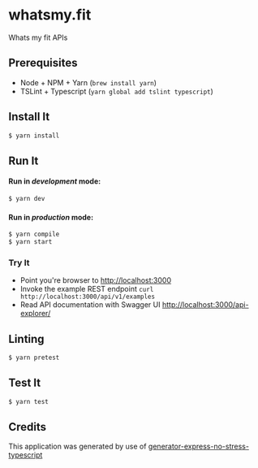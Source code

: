 # whatsmy.fit

Whats my fit APIs

## Prerequisites
- Node + NPM + Yarn (`brew install yarn`)
- TSLint + Typescript (`yarn global add tslint typescript`)

## Install It
```bash
$ yarn install
```

## Run It
#### Run in *development* mode:

```bash
$ yarn dev
```

#### Run in *production* mode:

```bash
$ yarn compile
$ yarn start
```

### Try It
* Point you're browser to [http://localhost:3000](http://localhost:3000)
* Invoke the example REST endpoint `curl http://localhost:3000/api/v1/examples`
* Read API documentation with Swagger UI [http://localhost:3000/api-explorer/](http://localhost:3000/api-explorer/)

## Linting
```bash
$ yarn pretest
```

## Test It

```bash
$ yarn test
```

## Credits
This application was generated by use of [generator-express-no-stress-typescript](https://www.npmjs.com/package/generator-express-no-stress-typescript)